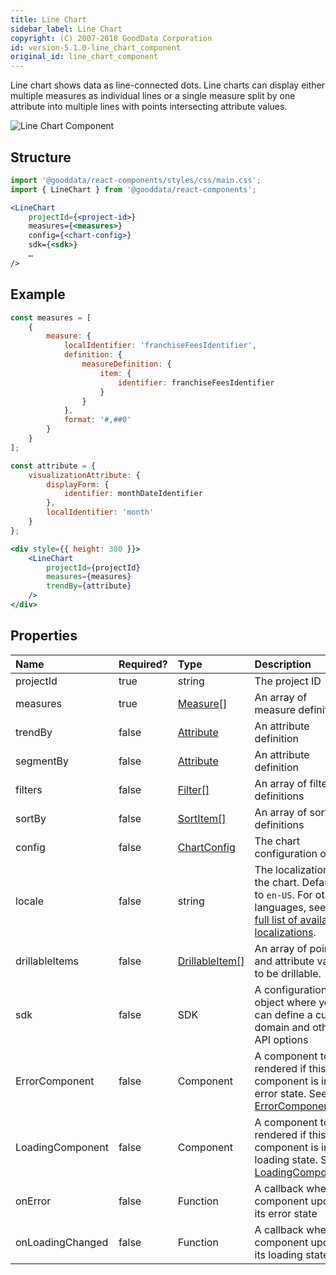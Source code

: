 ```yaml
---
title: Line Chart
sidebar_label: Line Chart
copyright: (C) 2007-2018 GoodData Corporation
id: version-5.1.0-line_chart_component
original_id: line_chart_component
---
```


Line chart shows data as line-connected dots. Line charts can display either multiple measures as individual lines or a single measure split by one attribute into multiple lines with points intersecting attribute values.

![Line Chart Component](assets/line_chart.png "Line Chart Component")

## Structure

```jsx
import '@gooddata/react-components/styles/css/main.css';
import { LineChart } from '@gooddata/react-components';

<LineChart
    projectId={<project-id>}
    measures={<measures>}
    config={<chart-config>}
    sdk={<sdk>}
    …
/>
```

## Example

```jsx
const measures = [
    {
        measure: {
            localIdentifier: 'franchiseFeesIdentifier',
            definition: {
                measureDefinition: {
                    item: {
                        identifier: franchiseFeesIdentifier
                    }
                }
            },
            format: '#,##0'
        }
    }
];

const attribute = {
    visualizationAttribute: {
        displayForm: {
            identifier: monthDateIdentifier
        },
        localIdentifier: 'month'
    }
};

<div style={{ height: 300 }}>
    <LineChart
        projectId={projectId}
        measures={measures}
        trendBy={attribute}
    />
</div>
```

## Properties

| Name | Required? | Type | Description |
| :--- | :--- | :--- | :--- |
| projectId | true | string | The project ID |
| measures | true | [Measure[]](50_custom__execution.md#measure) | An array of measure definitions |
| trendBy | false | [Attribute](50_custom__execution.md#attribute) | An attribute definition |
| segmentBy | false | [Attribute](50_custom__execution.md#attribute) | An attribute definition |
| filters | false | [Filter[]](30_tips__filter_visual_components.md) | An array of filter definitions |
| sortBy | false | [SortItem[]](50_custom__result.md#sorting) | An array of sort definitions |
| config | false | [ChartConfig](15_props__chart_config.md) | The chart configuration object |
| locale | false | string | The localization of the chart. Defaults to `en-US`. For other languages, see the [full list of available localizations](https://github.com/gooddata/gooddata-react-components/tree/master/src/translations). |
| drillableItems | false | [DrillableItem[]](15_props__drillable_item.md) | An array of points and attribute values to be drillable. |
| sdk | false | SDK | A configuration object where you can define a custom domain and other API options |
| ErrorComponent | false | Component | A component to be rendered if this component is in error state. See [ErrorComponent](15_props__error_component.md).|
| LoadingComponent | false | Component | A component to be rendered if this component is in loading state. See [LoadingComponent](15_props__loading_component.md).|
| onError | false | Function | A callback when component updates its error state |
| onLoadingChanged | false | Function | A callback when component updates its loading state |

<!-- These internals are intentionally undocumented
| afterRender | false | Function | A callback after component is rendered |
| dataSource | false | DataSource class | A class that is used to resolve AFM |
| environment | false | string | An Internal property that changes behaviour in Analytical Designer and KPI Dashboards |
| height | false | number | Height of the component in pixels |
| pushData | false | Function | A callback after AFM is resolved |
-->
